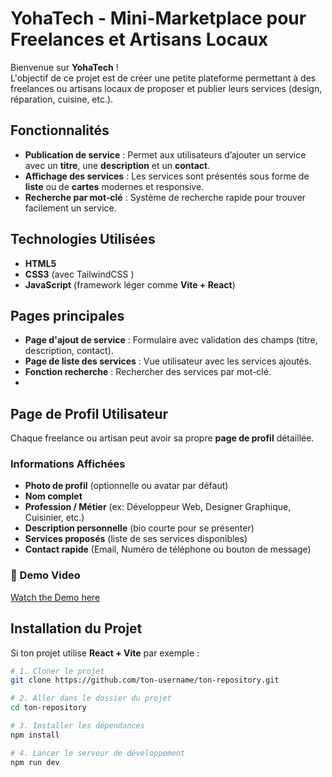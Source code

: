 # YohaTech - Mini-Marketplace pour Freelances et Artisans Locaux

Bienvenue sur **YohaTech** !  
L'objectif de ce projet est de créer une petite plateforme permettant à des freelances ou artisans locaux de proposer et publier leurs services (design, réparation, cuisine, etc.).

##  Fonctionnalités

-  **Publication de service** : Permet aux utilisateurs d’ajouter un service avec un **titre**, une **description** et un **contact**.
-  **Affichage des services** : Les services sont présentés sous forme de **liste** ou de **cartes** modernes et responsive.
-  **Recherche par mot-clé** : Système de recherche rapide pour trouver facilement un service.

##  Technologies Utilisées

- **HTML5**
- **CSS3** (avec TailwindCSS )
- **JavaScript** (framework léger comme **Vite + React**)

##  Pages principales

- **Page d'ajout de service** : Formulaire avec validation des champs (titre, description, contact).
- **Page de liste des services** : Vue utilisateur avec les services ajoutés.
- **Fonction recherche** : Rechercher des services par mot-clé.
- 
##  Page de Profil Utilisateur

Chaque freelance ou artisan peut avoir sa propre **page de profil** détaillée.

### Informations Affichées

- **Photo de profil** (optionnelle ou avatar par défaut)
- **Nom complet**
- **Profession / Métier** (ex: Développeur Web, Designer Graphique, Cuisinier, etc.)
- **Description personnelle** (bio courte pour se présenter)
- **Services proposés** (liste de ses services disponibles)
- **Contact rapide** (Email, Numéro de téléphone ou bouton de message)
  
### 🎥 Demo Video

[Watch the Demo here](https://youtu.be/sLoWUMagdmQ)

##  Installation du Projet

Si ton projet utilise **React + Vite** par exemple :

```bash
# 1. Cloner le projet
git clone https://github.com/ton-username/ton-repository.git

# 2. Aller dans le dossier du projet
cd ton-repository

# 3. Installer les dépendances
npm install

# 4. Lancer le serveur de développement
npm run dev


